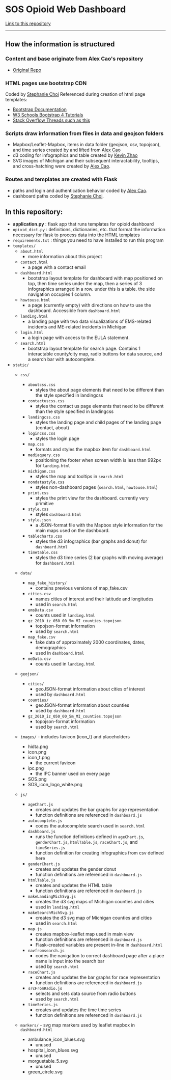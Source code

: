 # SOS Opioid Web Dashboard

[Link to this repository](https://github.com/choisteph/SOSFlaskDashboard)

---
## How the information is structured

### Content and base originate from Alex Cao's repository
  - [Original Repo](https://github.com/caocscar/opioid-web)

### HTML pages use bootstrap CDN
Coded by [Stephanie Choi](https://github.com/choisteph)
Referenced during creation of html page templates:
  - [Bootstrap Documentation](https://getbootstrap.com/docs/4.3/getting-started/introduction/)
  - [W3 Schools Bootstrap 4 Tutorials](https://www.w3schools.com/bootstrap4/bootstrap_get_started.asp)
  - [Stack Overflow Threads such as this](https://stackoverflow.com/questions/29258382/bootstrap-align-divs-to-top-middle-and-bottom)


### Scripts draw information from files in data and geojson folders
  - Mapbox/Leaflet-Mapbox, items in data folder (geojson, csv, topojson), and time series created by and lifted from [Alex Cao](https://github.com/caocscar)
  - d3 coding for infographics and table created by [Kevin Zhao](https://github.com/kevinzhao07)
  - SVG images of Michigan and their subsequent interactability, tooltips, and cross-hatching were created by [Alex Cao](https://github.com/caocscar).

### Routes and templates are created with Flask
  -  paths and login and authentication behavior coded by [Alex Cao](https://github.com/caocscar).
  -  dashboard paths coded by [Stephanie Choi](https://github.com/choisteph).

## In this repository:
- **application.py** : flask app that runs templates for opioid dashboard
- `opioid_dict.py` : definitions, dictionaries, etc. that format the information necessary for flask to process data into the HTML templates
- `requirements.txt` : things you need to have installed to run this program
- `templates/`
    - `about.html`
        - more information about this project
    - `contact.html`
        - a page with a contact email
    - `dashboard.html`
        - bootstrap layout template for dashboard with map positioned on top, then time series under the map, then a series of 3 infographics arranged in a row. under this is a table. the side navigation occupies 1 column.
    - `howtouse.html`
        - a page (currently empty) with directions on how to use the dashboard. Accessible from `dashboard.html`
    - `landing.html`
        - a landing page with two data visualizations of EMS-related incidents and ME-related incidents in Michigan
    - `login.html`
        - a login page with access to the EULA statement.
    - `search.html`
        - bootstrap layout template for search page. Contains 1 interactable county/city map, radio buttons for data source, and a search bar with autocomplete.
- `static/`
    - `css/`
        - `aboutcss.css`
            - styles the about page elements that need to be different than the style specified in landingcss
        - `contactuscss.css`
            - styles the contact us page elements that need to be different than the style specified in landingcss
        - `landingcss.css`
            - styles the landing page and child pages of the landing page (contact, about)
        - `logincss.css`
            - styles the login page
        - `map.css`
            - formats and styles the mapbox item for `dashboard.html`
        - `mediaquery.css`
            - positioning the footer when screen width is less than 992px for `landing.html`
        - `michigan.css`
            - styles the map and tooltips in `search.html`
        - `nondatastyle.css`
            - styles non-dashboard pages (`search.html`, `howtouse.html`)
        - `print.css`
            - styles the print view for the dashboard. currently very primitive
        - `style.css`
            - styles `dashboard.html`
        - `style.json`
            - a JSON-format file with the Mapbox style information for the main maps used on the dashboard.
        - `tablecharts.css`
            - styles the d3 infographics (bar graphs and donut) for `dashboard.html`
        - `timetable.css`
            - styles the d3 time series (2 bar graphs with moving average) for `dashboard.html`
    - `data/`
        - `map_fake_history/`
            - contains previous versions of map_fake.csv
        - `cities.csv`
            - names cities of interest and their latitude and longitudes
            - used in `search.html`
        - `emsData.csv`
            - counts used in `landing.html`
        - `gz_2010_iz_050_00_5m_MI_counties.topojson`
            - topojson-format information
            - used by `search.html`
        - `map_fake.csv`
            - fake data of approximately 2000 coordinates, dates, demographics
            - used in `dashboard.html`
        - `meData.csv`
            - counts used in `landing.html`
    - `geojson/`
        - `cities/`
            - geoJSON-format information about cities of interest
            - used by `dashboard.html`
        - `counties/`
            - geoJSON-format information about counties
            - used by `dashboard.html`
        - `gz_2010_iz_050_00_5m_MI_counties.topojson`
            - topojson-format information
            - used by `search.html`

    - `images/` - includes favicon (icon_t) and placeholders
        - hidta.png
        - icon.png
        - icon_t.png
            - the current favicon
        - ipc.png
            - the IPC banner used on every page
        - SOS.png
        - SOS_icon_logo_white.png
    - `js/`
        - `ageChart.js`
            - creates and updates the bar graphs for age representation
            - function definitions are referenced in `dashboard.js`
        - `autocomplete.js`
            - codes the autocomplete search used in `search.html`
        - `dashboard.js`
            - runs the function definitions defined in `ageChart.js`, `genderChart.js`, `htmlTable.js`, `raceChart.js`, and `timeSeries.js`
            - function definition for creating infographics from csv defined here
        - `genderChart.js`
            - creates and updates the gender donut
            - function definitions are referenced in `dashboard.js`
        - `htmlTable.js`
            - creates and updates the HTML table
            - function definitions are referenced in `dashboard.js`  
        - `makeLandingMichSvg.js`
            - creates the d3 svg maps of Michigan counties and cities
            - used in `landing.html`    
        - `makeSearchMichSvg.js`
            - creates the d3 svg map of Michigan counties and cities
            - used in `search.html`
        - `map.js`
            - creates mapbox-leaflet map used in main view
            - function definitions are referenced in `dashboard.js`
            - Flask-created variables are present in-line in `dashboard.html`
        - `navfromsearch.js`
            - codes the navigation to correct dashboard page after a place name is input into the search bar
            - used by `search.html`
        - `raceChart.js`
            - creates and updates the bar graphs for race representation
            - function definitions are referenced in `dashboard.js`
        - `srcFromRadio.js`
            - selects and sets data source from radio buttons
            - used by `search.html`
        - `timeSeries.js`
            - creates and updates the time time series
            - function definitions are referenced in `dashboard.js`
    - `markers/` - svg map markers used by leaflet mapbox in `dashboard.html`
        - ambulance_icon_blues.svg
            - unused
        - hospital_icon_blues.svg
            - unused
        - morguetable_5.svg
            - unused
        - green_circle.svg
